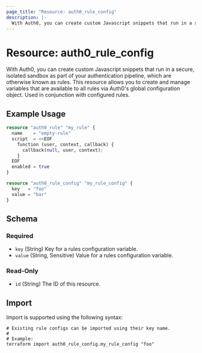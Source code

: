 ```yaml
---
page_title: "Resource: auth0_rule_config"
description: |-
  With Auth0, you can create custom Javascript snippets that run in a secure, isolated sandbox as part of your authentication pipeline, which are otherwise known as rules. This resource allows you to create and manage variables that are available to all rules via Auth0's global configuration object. Used in conjunction with configured rules.
---
```


# Resource: auth0_rule_config

With Auth0, you can create custom Javascript snippets that run in a secure, isolated sandbox as part of your authentication pipeline, which are otherwise known as rules. This resource allows you to create and manage variables that are available to all rules via Auth0's global configuration object. Used in conjunction with configured rules.

## Example Usage

```terraform
resource "auth0_rule" "my_rule" {
  name    = "empty-rule"
  script  = <<EOF
    function (user, context, callback) {
      callback(null, user, context);
    }
  EOF
  enabled = true
}

resource "auth0_rule_config" "my_rule_config" {
  key   = "foo"
  value = "bar"
}
```

<!-- schema generated by tfplugindocs -->
## Schema

### Required

- `key` (String) Key for a rules configuration variable.
- `value` (String, Sensitive) Value for a rules configuration variable.

### Read-Only

- `id` (String) The ID of this resource.

## Import

Import is supported using the following syntax:

```shell
# Existing rule configs can be imported using their key name.
#
# Example:
terraform import auth0_rule_config.my_rule_config "foo"
```
